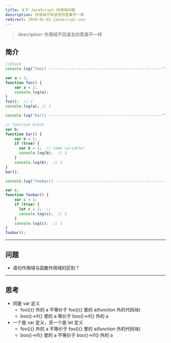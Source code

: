 ```yaml
---
title: 关于 JavaScript 作用域问题
description: 作用域不同语言的答案不一样
redirect: 2019-01-02-javascript-use
---
```


> description: 作用域不同语言的答案不一样

## 简介

```JavaScript
//block
console.log("foo() --------------------------------------------------")

var a = 1;
function foo() {
    var a = 2;
    console.log(a);
}
foo();  // 2
console.log(a); // 1 

console.log("bar() --------------------------------------------------")

// function block
var b;
function bar() {
    var b = 1;
    if (true) {
      var b = 2;  // same variable!
      console.log(b);  // 2
    }
    console.log(b);  // 2
}
bar();

console.log("foobar() --------------------------------------------------")

var c;
function foobar() {
    var c = 1;
    if (true) {
      let c = 2;  // 
      console.log(c);  // 2
    }
    console.log(c);  // 1
}
foobar();
```
---
## 问题
- 语句作用域与函数作用域的区别？
---
## 思考
- 同是 var 定义
    - foo(){} 外的 a 不等价于 foo(){} 里的 a(function 外的代码块)
    - boo()->if{} 里的  a 等价于 boo()->if{} 外的 a
- 一个是 var 定义，另一个是 let 定义
    - foo(){} 外的 a 不等价于 foo(){} 里的 a(function 外的代码块)
    - boo()->if{} 里的  a 不等价于 boo()->if{} 外的 a


